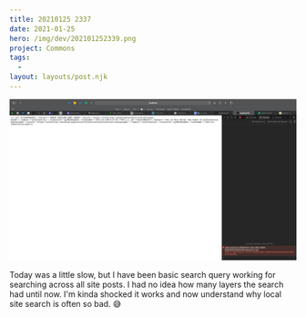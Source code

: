 ```yaml
---
title: 20210125 2337
date: 2021-01-25
hero: /img/dev/202101252339.png
project: Commons
tags:
  -
layout: layouts/post.njk
---
```


![WIP image for 202101252337](/img/dev/202101252339.png)

Today was a little slow, but I have been basic search query working for searching across all site posts. I had no idea how many layers the search had until now. I'm kinda shocked it works and now understand why local site search is often so bad. 😅
